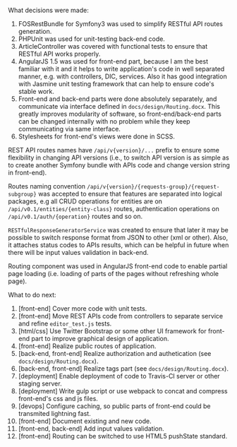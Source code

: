 What decisions were made:

1. FOSRestBundle for Symfony3 was used to simplify RESTful API routes generation.
2. PHPUnit was used for unit-testing back-end code.
3. ArticleController was covered with functional tests to ensure that RESTful API works properly.
4. AngularJS 1.5 was used for front-end part, because I am the best familiar with it and it helps to write application's code in well separated manner, e.g. with controllers, DIC, services. Also it has good integration with Jasmine unit testing framework that can help to ensure code's stable work.
5. Front-end and back-end parts were done absolutely separately, and communicate via interface defined in `docs/design/Routing.docx`. This greatly improves modularity of software, so front-end/back-end parts can be changed internally with no problem while they keep communicating via same interface.
6. Stylesheets for front-end's views were done in SCSS.

REST API routes names have `/api/v{version}/...` prefix to ensure some flexibility in changing API versions (i.e., to switch API version is as simple as to create another Symfony bundle with APIs code and change version string in front-end).

Routes naming convention `/api/v{version}/{requests-group}/{request-subgroup}` was accepted to ensure that features are separated into logical packages, e.g all CRUD operations for entities are on `/api/v0.1/entities/{entity-class}` routes, authentication operations on `/api/v0.1/auth/{operation}` routes and so on.

`RESTfulResponseGeneratorService` was created to ensure that later it may be possible to switch response format from JSON to other (xml or other). Also, it attaches status codes to APIs results, which can be helpful in future when there will be input values validation in back-end.

Routing component was used in AngularJS front-end code to enable partial page loading (i.e. loading of parts of the pages without refreshing whole page).

What to do next:

1. [front-end] Cover more code with unit tests.
2. [front-end] Move REST APIs code from controllers to separate service and refine `editor_test.js` tests.
3. [html/css] Use Twitter Bootstrap or some other UI framework for front-end part to improve graphical design of application.
4. [front-end] Realize public routes of application.
5. [back-end, front-end] Realize authorization and authetication (see `docs/design/Routing.docx`).
6. [back-end, front-end] Realize tags part (see `docs/design/Routing.docx`).
7. [deployment] Enable deployment of code to Travis-CI server or other staging server.
8. [deployment] Write gulp script or use webpack to concat and compress front-end's css and js files.
9. [devops] Configure caching, so public parts of front-end could be transmited lightning fast.
10. [front-end] Document existing and new code.
11. [front-end, back-end] Add input values validation.
12. [front-end] Routing can be switched to use HTML5 pushState standard.